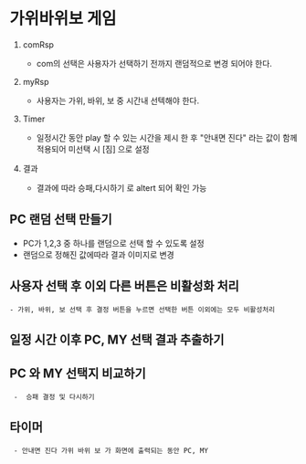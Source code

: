 # 가위바위보 게임

1. comRsp

   - com의 선택은 사용자가 선택하기 전까지 랜덤적으로 변경 되어야 한다.

2. myRsp

   - 사용자는 가위, 바위, 보 중 시간내 선텍해야 한다.

3. Timer

   - 일정시간 동안 play 할 수 있는 시간을 제시 한 후 "안내면 진다" 라는 값이 함께 적용되어
     미선택 시 [짐] 으로 설정

4. 결과
   - 결과에 따라 승패,다시하기 로 altert 되어 확인 가능

## PC 랜덤 선택 만들기

- PC가 1,2,3 중 하나를 랜덤으로 선택 할 수 있도록 설정
- 랜덤으로 정해진 값에따라 결과 이미지로 변경

## 사용자 선택 후 이외 다른 버튼은 비활성화 처리

    - 가위, 바위, 보 선택 후 결정 버튼을 누르면 선택한 버튼 이외에는 모두 비활성처리

## 일정 시간 이후 PC, MY 선택 결과 추출하기

## PC 와 MY 선택지 비교하기

     -  승패 결정 및 다시하기

## 타이머

     - 안내면 진다 가위 바위 보 가 화면에 출력되는 동안 PC, MY
